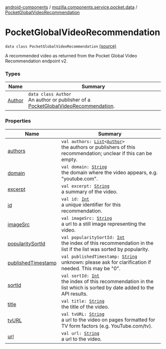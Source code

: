 [android-components](../../index.md) / [mozilla.components.service.pocket.data](../index.md) / [PocketGlobalVideoRecommendation](./index.md)

# PocketGlobalVideoRecommendation

`data class PocketGlobalVideoRecommendation` [(source)](https://github.com/mozilla-mobile/android-components/blob/master/components/service/pocket/src/main/java/mozilla/components/service/pocket/data/PocketGlobalVideoRecommendation.kt#L26)

A recommended video as returned from the Pocket Global Video Recommendation endpoint v2.

### Types

| Name | Summary |
|---|---|
| [Author](-author/index.md) | `data class Author`<br>An author or publisher of a [PocketGlobalVideoRecommendation](./index.md). |

### Properties

| Name | Summary |
|---|---|
| [authors](authors.md) | `val authors: `[`List`](https://kotlinlang.org/api/latest/jvm/stdlib/kotlin.collections/-list/index.html)`<`[`Author`](-author/index.md)`>`<br>the authors or publishers of this recommendation; unclear if this can be empty. |
| [domain](domain.md) | `val domain: `[`String`](https://kotlinlang.org/api/latest/jvm/stdlib/kotlin/-string/index.html)<br>the domain where the video appears, e.g. "youtube.com". |
| [excerpt](excerpt.md) | `val excerpt: `[`String`](https://kotlinlang.org/api/latest/jvm/stdlib/kotlin/-string/index.html)<br>a summary of the video. |
| [id](id.md) | `val id: `[`Int`](https://kotlinlang.org/api/latest/jvm/stdlib/kotlin/-int/index.html)<br>a unique identifier for this recommendation. |
| [imageSrc](image-src.md) | `val imageSrc: `[`String`](https://kotlinlang.org/api/latest/jvm/stdlib/kotlin/-string/index.html)<br>a url to a still image representing the video. |
| [popularitySortId](popularity-sort-id.md) | `val popularitySortId: `[`Int`](https://kotlinlang.org/api/latest/jvm/stdlib/kotlin/-int/index.html)<br>the index of this recommendation in the list if the list was sorted by popularity. |
| [publishedTimestamp](published-timestamp.md) | `val publishedTimestamp: `[`String`](https://kotlinlang.org/api/latest/jvm/stdlib/kotlin/-string/index.html)<br>unknown: please ask for clarification if needed. This may be "0". |
| [sortId](sort-id.md) | `val sortId: `[`Int`](https://kotlinlang.org/api/latest/jvm/stdlib/kotlin/-int/index.html)<br>the index of this recommendation in the list which is sorted by date added to the API results. |
| [title](title.md) | `val title: `[`String`](https://kotlinlang.org/api/latest/jvm/stdlib/kotlin/-string/index.html)<br>the title of the video. |
| [tvURL](tv-u-r-l.md) | `val tvURL: `[`String`](https://kotlinlang.org/api/latest/jvm/stdlib/kotlin/-string/index.html)<br>a url to the video on pages formatted for TV form factors (e.g. YouTube.com/tv). |
| [url](url.md) | `val url: `[`String`](https://kotlinlang.org/api/latest/jvm/stdlib/kotlin/-string/index.html)<br>a url to the video. |
